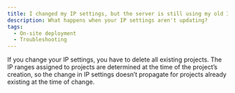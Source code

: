 ```yaml
---
title: I changed my IP settings, but the server is still using my old IP settings.
description: What happens when your IP settings aren't updating?
tags:
  - On-site deployment
  - Troubleshooting
---
```


If you change your IP settings, you have to delete all existing projects. The IP ranges assigned to projects are determined at the time of the project’s creation, so the change in IP settings doesn’t propagate for projects already existing at the time of change.
